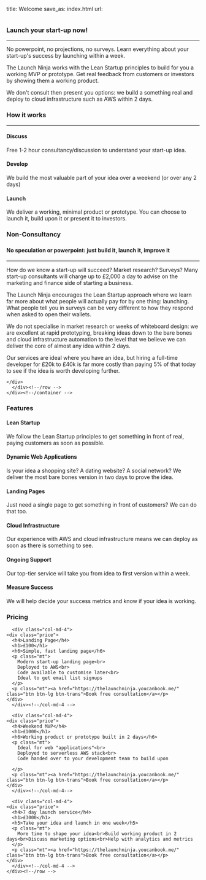 title: Welcome
save_as: index.html
url:

<div>
    <div class="container ptb">
      <div class="row">
        <div class="col-md-4">
          <img src="assets/img/ninja.jpg" class="img-responsive aligncenter" alt="">
        </div>
        <div class="col-md-8 centered">
          <h3>Launch your start-up now!</h3>
          <hr class="aligncenter">
	  <p>
	    No powerpoint, no projections, no surveys. Learn everything
	    about your start-up's success by launching within a week.
	  </p>
	  <p>
	    The Launch Ninja works with the Lean Startup principles
	    to build for you a working MVP or prototype. Get real feedback from
	    customers or investors by showing them a working product.
	  </p>
	  <p>
	    We don't consult then present you options: we build a something
	    real and deploy to cloud infrastructure such as AWS within 2 days.
        </div>
      </div>
    </div><!--/container -->
  </div><!-- /Y -->

  <div class="container">
    <div class="row centered">
      <h3>How it works</h3>
      <hr class="aligncenter mb">
      <div class="col-md-4">
        <div class="circle-icon">
          <div class="icon ion-chatbubbles"></div>
        </div>
        <h4 class="black">Discuss</h4>
        <p>Free 1-2 hour consultancy/discussion to understand your start-up idea.</p>
      </div>
      <div class="col-md-4">
        <div class="circle-icon">
          <div class="icon ion-beaker"></div>
        </div>
        <h4 class="black">Develop</h4>
        <p>We build the most valuable part of your idea over a weekend (or over any 2 days)</p>
      </div>
      <div class="col-md-4">
        <div class="circle-icon">
          <div class="icon ion-jet"></div>
        </div>
        <h4 class="black">Launch</h4>
        <p>We deliver a working, minimal product or prototype. You can choose to launch it, build upon it or present it to investors.</p>
      </div>
    </div><!--/row centered-->
  </div><!--/container -->

  <div id="y">
    <div class="container">
      <div class="row">
        <div class="col-md-8 col-md-offset-2 centered">
          <h3>Non-Consultancy<h3>
	    <h4>No speculation or powerpoint: just build it, launch it, improve it</h4>
            <hr class="aligncenter">
	    <p>How do we know a start-up will succeed? Market research? Surveys? Many start-up consultants will charge up to £2,000 a day to advise on the marketing and finance side of starting a business.</p>
	    <p>The Launch Ninja encourages the Lean Startup approach where we learn far more about what people will actually pay for by one thing: launching. What people tell you in surveys can be very different to how they respond when asked to open their wallets.</p>
	    <p>We do not specialise in market research or weeks of whiteboard design: we are excellent at rapid prototyping, breaking ideas down to the bare bones and cloud infrastructure automation to the level that we believe we can deliver the core of almost any idea within 2 days.</p>
	    <p>Our services are ideal where you have an idea, but hiring a full-time developer for £20k to £40k is far more costly than paying 5% of that today to see if the idea is worth developing further.

	</div>
      </div><!--/row -->
    </div><!--/container -->
  </div><!-- /Y -->

  <div class="container ptb">
    <div class="row">
      <h3 class="centered mb">Features</h3>
      <!-- Feature Item -->
      <div class="col-md-1 centered">
        <div class="circle-icon-sm">
          <div class="icon-sm ion-settings mt"></div>
        </div>
      </div>
      <div class="col-md-3">
        <h4 class="black">Lean Startup</h4>
        <p>We follow the Lean Startup principles to get something in front of real, paying customers as soon as possible.</p>
      </div>
      <!--/End Feature Item -->
      <!-- Feature Item -->
      <div class="col-md-1 centered">
        <div class="circle-icon-sm">
          <div class="icon-sm ion-gear-b mt"></div>
        </div>
      </div>
      <div class="col-md-3">
        <h4 class="black">Dynamic Web Applications</h4>
        <p>Is your idea a shopping site? A dating website? A social network? We deliver the most bare bones version in two days to prove the idea.</p>
      </div>
      <!--/End Feature Item -->
      <!-- Feature Item -->
      <div class="col-md-1 centered">
        <div class="circle-icon-sm">
          <div class="icon-sm ion-document mt"></div>
        </div>
      </div>
      <div class="col-md-3">
        <h4 class="black">Landing Pages</h4>
        <p>Just need a single page to get something in front of customers? We can do that too.</p>
      </div>
      <!--/End Feature Item -->
    </div><!--/ROW -->
    <div class="row mt">
      <!-- Feature Item -->
      <div class="col-md-1 centered">
        <div class="circle-icon-sm">
          <div class="icon-sm ion-cloud mt"></div>
        </div>
      </div>
      <div class="col-md-3">
        <h4 class="black">Cloud Infrastructure</h4>
        <p>Our experience with AWS and cloud infrastructure means we can deploy as soon as there is something to see.</p>
      </div>
      <!--/End Feature Item -->
      <!-- Feature Item -->
      <div class="col-md-1 centered">
        <div class="circle-icon-sm">
          <div class="icon-sm ion-help-buoy mt"></div>
        </div>
      </div>
      <div class="col-md-3">
        <h4 class="black">Ongoing Support</h4>
        <p>Our top-tier service will take you from idea to first version within a week.</p>
      </div>
      <!--/End Feature Item -->
      <!-- Feature Item -->
      <div class="col-md-1 centered">
        <div class="circle-icon-sm">
          <div class="icon-sm ion-checkmark-round mt"></div>
        </div>
      </div>
      <div class="col-md-3">
        <h4 class="black">Measure Success</h4>
        <p>We will help decide your success metrics and know if your idea is working.</p>
      </div>
      <!--/End Feature Item -->
    </div>
  </div><!--/container -->

  <div id="b">
  <div class="container">
    <div class="row mt">
      <h3 class="centered mb">Pricing</h3>

      <div class="col-md-4">
	<div class="price">
	  <h4>Landing Page</h4>
	  <h1>£100</h1>
	  <h6>Simple, fast landing page</h6>
	  <p class="mt">
	    Modern start-up landing page<br>
	    Deployed to AWS<br>
	    Code available to customise later<br>
	    Ideal to get email list signups
	  </p>
	  <p class="mt"><a href="https://thelaunchninja.youcanbook.me/" class="btn btn-lg btn-trans">Book free consultation</a></p>
	</div>
      </div><!--/col-md-4 -->
      
      <div class="col-md-4">
	<div class="price">
	  <h4>Weekend MVP</h4>
	  <h1>£1000</h1>
	  <h6>Working product or prototype built in 2 days</h6>
	  <p class="mt">
	    Ideal for web "applications"<br>
	    Deployed to serverless AWS stack<br>
	    Code handed over to your development team to build upon
	    
	  </p>
	  <p class="mt"><a href="https://thelaunchninja.youcanbook.me/" class="btn btn-lg btn-trans">Book free consultation</a></p>
	</div>
      </div><!--/col-md-4-->

      <div class="col-md-4">
	<div class="price">
	  <h4>7 day launch service</h4>
	  <h1>£3000</h1>
	  <h5>Take your idea and launch in one week</h5>
	  <p class="mt">
	    More time to shape your idea<br>Build working product in 2 days<br>Discuss marketing options<br>Help with analytics and metrics
	  </p>
	  <p class="mt"><a href="https://thelaunchninja.youcanbook.me/" class="btn btn-lg btn-trans">Book free consultation</a></p>
	</div>
      </div><!--/col-md-4 -->
    </div><!--/row -->
  </div>
  </div>
